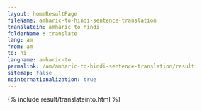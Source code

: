 ```yaml
---
layout: homeResultPage
fileName: amharic-to-hindi-sentence-translation
translatein: amharic_to_hindi
folderName : translate
lang: am
from: am
to: hi
langname: amharic-to
permalink: /am/amharic-to-hindi-sentence-translation/result
sitemap: false
nointernationalization: true
---
```

{% include result/translateinto.html %}

<script src="/js/result/translation.js" data-foldername="{{page.folderName}}" data-lang="{{page.lang}}"></script>
